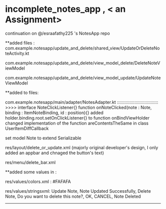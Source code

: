 # incomplete_notes_app , < an Assignment>

continuation on @/esraafathy225 's NotesApp repo

**added files :
  com.example.notesapp/update_and_delete/shared_view/UpdateOrDeleteNoteActivity.kt

  com.example.notesapp/update_and_delete/view_model_delete/DeleteNoteViewModel

  com.example.notesapp/update_and_delete/view_model_update/UpdateNoteViewModel

**added to files:  

  com.example.notesapp/main/adapter/NotesAdapter.kt         ::::::::::::::::::::::::::::::::: >>>>
          interface NoteClickListener{}
          function onNoteClicked(note : Note, binding : ItemNoteBinding, id : position){}
          added holder.binding.root.setOnClickListener{} to function onBindViewHolder
          changed implementation of the function areContentsTheSame in class                       UserItemDiffCallback

  set model Note to extend Serializable

  res/layout/delete_or_update.xml (majorly original developer's design, I only added an appbar and chnaged the button's text)

  res/menu/delete_bar.xml

**added some values in :

  res/values/colors.xml :
            <color name="darkwhite">#FAFAFA</color>

  res/values/stringsxml:
            <string name="update_note">Update Note</string>,
            <string name="note_updated">Note Updated Successfully</string>,
            <string name="delete">Delete Note</string>,
            <string name="confirm_delete">Do you want to delete this note?</string>,
            <string name="ok">OK</string>,
            <string name="cancel">CANCEL</string>,
            <string name="note_deleted">Note Deleted</string>
            
 --------------------------------------------------------------------------------------------------------------------
